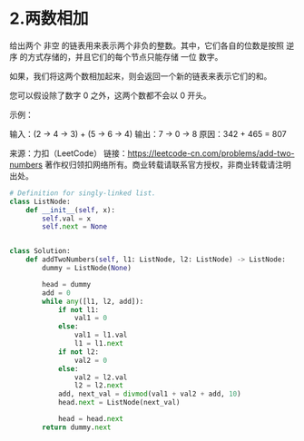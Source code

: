 # 2.两数相加

给出两个 非空 的链表用来表示两个非负的整数。其中，它们各自的位数是按照 逆序 的方式存储的，并且它们的每个节点只能存储 一位 数字。

如果，我们将这两个数相加起来，则会返回一个新的链表来表示它们的和。

您可以假设除了数字 0 之外，这两个数都不会以 0 开头。

示例：

输入：(2 -> 4 -> 3) + (5 -> 6 -> 4)
输出：7 -> 0 -> 8
原因：342 + 465 = 807

来源：力扣（LeetCode）
链接：https://leetcode-cn.com/problems/add-two-numbers
著作权归领扣网络所有。商业转载请联系官方授权，非商业转载请注明出处。

```python
# Definition for singly-linked list.
class ListNode:
    def __init__(self, x):
        self.val = x
        self.next = None


class Solution:
    def addTwoNumbers(self, l1: ListNode, l2: ListNode) -> ListNode:
        dummy = ListNode(None)

        head = dummy
        add = 0
        while any([l1, l2, add]):
            if not l1:
                val1 = 0
            else:
                val1 = l1.val
                l1 = l1.next
            if not l2:
                val2 = 0
            else:
                val2 = l2.val
                l2 = l2.next
            add, next_val = divmod(val1 + val2 + add, 10)
            head.next = ListNode(next_val)

            head = head.next
        return dummy.next
```
